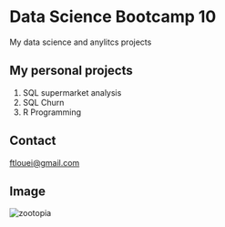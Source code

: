 # Data Science Bootcamp 10
My data science and anylitcs projects

## My personal projects
1. SQL supermarket analysis
2. SQL Churn
3. R Programming
## Contact
ftlouei@gmail.com
## Image
![zootopia](https://resizing.flixster.com/hRR6IbO6HtpCB0yyqthLnDgLKWk=/206x305/v2/https://resizing.flixster.com/-XZAfHZM39UwaGJIFWKAE8fS0ak=/v3/t/assets/p11993845_p_v8_aq.jpg)


